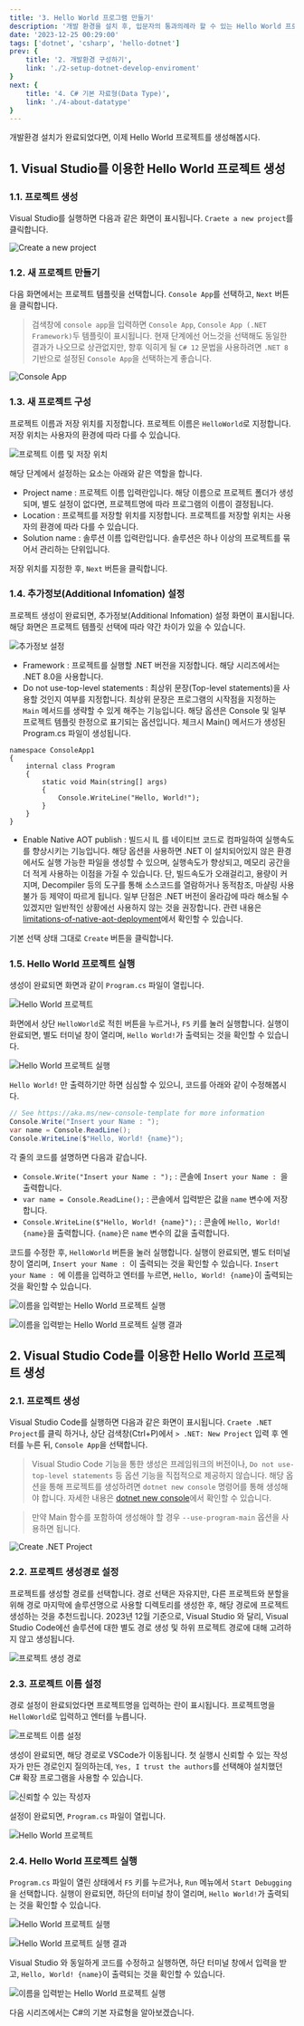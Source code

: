 ```yaml
---
title: '3. Hello World 프로그램 만들기'
description: '개발 환경을 설치 후, 입문자의 통과의례라 할 수 있는 Hello World 프로그램을 생성해봅니다.'
date: '2023-12-25 00:29:00'
tags: ['dotnet', 'csharp', 'hello-dotnet']
prev: {
    title: '2. 개발환경 구성하기',
    link: './2-setup-dotnet-develop-enviroment'
}
next: {
    title: '4. C# 기본 자료형(Data Type)',
    link: './4-about-datatype'
}
---
```


개발환경 설치가 완료되었다면, 이제 Hello World 프로젝트를 생성해봅시다.

## 1. Visual Studio를 이용한 Hello World 프로젝트 생성

### 1.1. 프로젝트 생성

Visual Studio를 실행하면 다음과 같은 화면이 표시됩니다. `Craete a new project`를 클릭합니다.

![Create a new project](/series/hello-dotnet/3/vs-1-create-new-project.png)

### 1.2. 새 프로젝트 만들기

다음 화면에서는 프로젝트 템플릿을 선택합니다. `Console App`를 선택하고, `Next` 버튼을 클릭합니다.

> 검색창에 `console app`을 입력하면 `Console App`, `Console App (.NET Framework)`두 템플릿이 표시됩니다. 현재 단계에선 어느것을 선택해도 동일한 결과가 나오므로 상관없지만, 향후 익히게 될 `C# 12` 문법을 사용하려면 `.NET 8` 기반으로 설정된 `Console App`을 선택하는게 좋습니다. 

![Console App](/series/hello-dotnet/3/vs-2-console-app.png)

### 1.3. 새 프로젝트 구성

프로젝트 이름과 저장 위치를 지정합니다. 프로젝트 이름은 `HelloWorld`로 지정합니다. 저장 위치는 사용자의 환경에 따라 다를 수 있습니다.

![프로젝트 이름 및 저장 위치](/series/hello-dotnet/3/vs-3-project-name.png)

해당 단계에서 설정하는 요소는 아래와 같은 역할을 합니다.

- Project name : 프로젝트 이름 입력란입니다. 해당 이름으로 프로젝트 폴더가 생성되며, 별도 설정이 없다면, 프로젝트명에 따라 프로그램의 이름이 결정됩니다.
- Location : 프로젝트를 저장할 위치를 지정합니다. 프로젝트를 저장할 위치는 사용자의 환경에 따라 다를 수 있습니다.
- Solution name : 솔루션 이름 입력란입니다. 솔루션은 하나 이상의 프로젝트를 묶어서 관리하는 단위입니다.

저장 위치를 지정한 후, `Next` 버튼을 클릭합니다.

### 1.4. 추가정보(Additional Infomation) 설정

프로젝트 생성이 완료되면, 추가정보(Additional Infomation) 설정 화면이 표시됩니다. 해당 화면은 프로젝트 템플릿 선택에 따라 약간 차이가 있을 수 있습니다.

![추가정보 설정](/series/hello-dotnet/3/vs-4-additional-infomation.png)

- Framework : 프로젝트를 실행할 .NET 버전을 지정합니다. 해당 시리즈에서는 .NET 8.0을 사용합니다.
- Do not use-top-level statements : 최상위 문장(Top-level statements)을 사용할 것인지 여부를 지정합니다. 최상위 문장은 프로그램의 시작점을 지정하는 `Main` 메서드를 생략할 수 있게 해주는 기능입니다. 해당 옵션은 Console 및 일부 프로젝트 템플릿 한정으로 표기되는 옵션입니다. 체크시 Main() 메서드가 생성된 Program.cs 파일이 생성됩니다.

```
namespace ConsoleApp1
{
    internal class Program
    {
        static void Main(string[] args)
        {
            Console.WriteLine("Hello, World!");
        }
    }
}
```

- Enable Native AOT publish : 빌드시 IL 를 네이티브 코드로 컴파일하여 실행속도를 향상시키는 기능입니다. 해당 옵션을 사용하면 .NET 이 설치되어있지 않은 환경에서도 실행 가능한 파일을 생성할 수 있으며, 실행속도가 향상되고, 메모리 공간을 더 적게 사용하는 이점을 가질 수 있습니다. 단, 빌드속도가 오래걸리고, 용량이 커지며, Decompiler 등의 도구를 통해 소스코드를 열람하거나 동적참조, 마샬링 사용불가 등 제약이 따르게 됩니다. 일부 단점은 .NET 버전이 올라감에 따라 해소될 수 있겠지만 일반적인 상황에선 사용하지 않는 것을 권장합니다.
관련 내용은 [limitations-of-native-aot-deployment](https://learn.microsoft.com/ko-kr/dotnet/core/deploying/native-aot/?tabs=net8plus%2Cwindows#limitations-of-native-aot-deployment)에서 확인할 수 있습니다.

기본 선택 상태 그대로 `Create` 버튼을 클릭합니다.

### 1.5. Hello World 프로젝트 실행

생성이 완료되면 화면과 같이 `Program.cs` 파일이 열립니다. 

![Hello World 프로젝트](/series/hello-dotnet/3/vs-5-hello-world-project.png)

화면에서 상단 `HelloWorld`로 적힌 버튼을 누르거나, `F5` 키를 눌러 실행합니다. 실행이 완료되면, 별도 터미널 창이 열리며, `Hello World!`가 출력되는 것을 확인할 수 있습니다.

![Hello World 프로젝트 실행](/series/hello-dotnet/3/vs-6-hello-world-run.png)

`Hello World!` 만 출력하기만 하면 심심할 수 있으니, 코드를 아래와 같이 수정해봅시다.

```csharp
// See https://aka.ms/new-console-template for more information
Console.Write("Insert your Name : ");
var name = Console.ReadLine();
Console.WriteLine($"Hello, World! {name}");
```

각 줄의 코드를 설명하면 다음과 같습니다.

- `Console.Write("Insert your Name : ");` : 콘솔에 `Insert your Name : `을 출력합니다.
- `var name = Console.ReadLine();` : 콘솔에서 입력받은 값을 `name` 변수에 저장합니다.
- `Console.WriteLine($"Hello, World! {name}");` : 콘솔에 `Hello, World! {name}`을 출력합니다. `{name}`은 `name` 변수의 값을 출력합니다.

코드를 수정한 후, `HelloWorld` 버튼을 눌러 실행합니다. 실행이 완료되면, 별도 터미널 창이 열리며, `Insert your Name : `이 출력되는 것을 확인할 수 있습니다. `Insert your Name : `에 이름을 입력하고 엔터를 누르면, `Hello, World! {name}`이 출력되는 것을 확인할 수 있습니다.

![이름을 입력받는 Hello World 프로젝트 실행](/series/hello-dotnet/3/vs-7-hello-world-run-with-name.png)

![이름을 입력받는 Hello World 프로젝트 실행 결과](/series/hello-dotnet/3/vs-8-hello-world-run-with-name.png)

## 2. Visual Studio Code를 이용한 Hello World 프로젝트 생성

### 2.1. 프로젝트 생성

Visual Studio Code를 실행하면 다음과 같은 화면이 표시됩니다. `Craete .NET Project`를 클릭 하거나, 상단 검색창(Ctrl+P)에서 `> .NET: New Project` 입력 후 엔터를 누른 뒤, `Console App`을 선택합니다.

> Visual Studio Code 기능을 통한 생성은 프레임워크의 버전이나, `Do not use-top-level statements` 등 옵션 기능을 직접적으로 제공하지 않습니다. 해당 옵션을 통해 프로젝트를 생성하려면 `dotnet new console` 명령어를 통해 생성해야 합니다.
자세한 내용은 [dotnet new console](https://docs.microsoft.com/ko-kr/dotnet/core/tools/dotnet-new?tabs=netcore22#console-app)에서 확인할 수 있습니다.

> 만약 Main 함수를 포함하여 생성해야 할 경우 `--use-program-main` 옵션을 사용하면 됩니다.

![Create .NET Project](/series/hello-dotnet/3/vscode-1-create-new-project.png)

### 2.2. 프로젝트 생성경로 설정

프로젝트를 생성할 경로를 선택합니다. 경로 선택은 자유지만, 다른 프로젝트와 분할을 위해 경로 마지막에 솔루션명으로 사용할 디렉토리를 생성한 후, 해당 경로에 프로젝트 생성하는 것을 추천드립니다. 
2023년 12월 기준으로, Visual Studio 와 달리, Visual Studio Code에선 솔루션에 대한 별도 경로 생성 및 하위 프로젝트 경로에 대해 고려하지 않고 생성됩니다.

![프로젝트 생성 경로](/series/hello-dotnet/3/vscode-2-select-project-path.png)

### 2.3. 프로젝트 이름 설정

경로 설정이 완료되었다면 프로젝트명을 입력하는 란이 표시됩니다. 프로젝트명을 `HelloWorld`로 입력하고 엔터를 누릅니다.

![프로젝트 이름 설정](/series/hello-dotnet/3/vscode-3-input-project-name.png)

생성이 완료되면, 해당 경로로 VSCode가 이동됩니다. 첫 실행시 신뢰할 수 있는 작성자가 만든 경로인지 질의하는데, `Yes, I trust the authors`를 선택해야 설치했던 C# 확장 프로그램을 사용할 수 있습니다.

![신뢰할 수 있는 작성자](/series/hello-dotnet/3/vscode-4-trust-authors.png)

설정이 완료되면, `Program.cs` 파일이 열립니다.

![Hello World 프로젝트](/series/hello-dotnet/3/vscode-5-hello-world-project.png)

### 2.4. Hello World 프로젝트 실행

`Program.cs` 파일이 열린 상태에서 `F5` 키를 누르거나, `Run` 메뉴에서 `Start Debugging`을 선택합니다. 실행이 완료되면, 하단의 터미널 창이 열리며, `Hello World!`가 출력되는 것을 확인할 수 있습니다.

![Hello World 프로젝트 실행](/series/hello-dotnet/3/vscode-6-hello-world-run.png)

![Hello World 프로젝트 실행 결과](/series/hello-dotnet/3/vscode-7-hello-world-run-result.png)

Visual Studio 와 동일하게 코드를 수정하고 실행하면, 하단 터미널 창에서 입력을 받고, `Hello, World! {name}`이 출력되는 것을 확인할 수 있습니다.

![이름을 입력받는 Hello World 프로젝트 실행](/series/hello-dotnet/3/vscode-8-hello-world-run-with-name.png)

다음 시리즈에서는 C#의 기본 자료형을 알아보겠습니다.